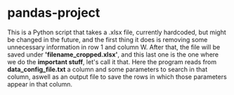 # pandas-project

This is a Python script that takes a .xlsx file, currently hardcoded, but might be changed in the future, and the first thing it does is removing some unnecessary information in row 1 and column W. After that, the file will be saved under **'filename_cropped.xlsx'**, and this last one is the one where we do the **important stuff**, let's call it that. Here the program reads from **data_config_file.txt** a column and some parameters to search in that column, aswell as an output file to save the rows in which those parameters appear in that column.
